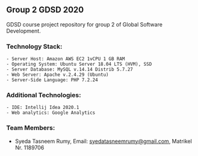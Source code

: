 ## Group 2 GDSD 2020

GDSD course project repository for group 2 of Global Software Development.


### Technology Stack:

	- Server Host: Amazon AWS EC2 1vCPU 1 GB RAM
	- Operating System: Ubuntu Server 18.04 LTS (HVM), SSD
	- Server Database: MySQL v.14.14 Distrib 5.7.27
	- Web Server: Apache v.2.4.29 (Ubuntu)
	- Server-Side Language: PHP 7.2.24


### Additional Technologies:

	- IDE: Intellij Idea 2020.1
	- Web analytics: Google Analytics


### Team Members:

  - Syeda Tasneem Rumy, Email: syedatasneemrumy@gmail.com, Matrikel Nr. 1189706



